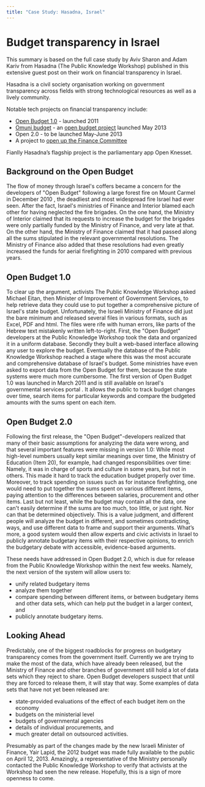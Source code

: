 ```yaml
---
title: "Case Study: Hasadna, Israel"
---
```


# Budget transparency in Israel
This summary is based on the full case study by Aviv Sharon and Adam Kariv from Hasadna (The Public Knowledge Workshop) published in this extensive guest post on their work on financial transparency in Israel.

Hasadna is a civil society organisation working on government transparency across fields with strong technological resources as well as a lively community. 

Notable tech projects on financial transparency include: 
- [Open Budget 1.0](http://open-budget.readthedocs.org/en/latest/) - launched 2011
- [Omuni budget](http://open-budget.readthedocs.org/en/latest/) - an [open budget project](http://en.open-budget.prjts.com/) launched May 2013
- Open 2.0 - to be launched May-June 2013 
- A project to [open up the Finance Committee](http://www.hasadna.org.il/en/our-projects/opening-the-finance-committee/) 

Fianlly Hasadna’s flagship project is the parliamentary app Open Knesset.

## Background on the Open Budget
The flow of money through Israel's coffers became a concern for the developers of "Open Budget" following a large forest fire on Mount Carmel in December 2010 , the deadliest and most widespread fire Israel had ever seen. After the fact, Israel's ministries of Finance and Interior blamed each other for having neglected the fire brigades. On the one hand, the Ministry of Interior claimed that its requests to increase the budget for the brigades were only partially funded by the Ministry of Finance, and very late at that. On the other hand, the Ministry of Finance claimed that it had passed along all the sums stipulated in the relevant governmental resolutions. The Ministry of Finance also added that these resolutions had even greatly increased the funds for aerial firefighting in 2010 compared with previous years.

## Open Budget 1.0
To clear up the argument, activists The Public Knowledge Workshop  asked Michael Eitan, then Minister of Improvement of Government Services, to help retrieve data they could use to put together a comprehensive picture of Israel's state budget. Unfortunately, the Israeli Ministry of Finance did just the bare minimum and released several files in various formats, such as Excel, PDF and html. The files were rife with human errors, like parts of the Hebrew text mistakenly written left-to-right.
First, the "Open Budget" developers at the Public Knowledge Workshop took the data and organized it in a uniform database. Secondly they built a web-based interface allowing any user to explore the budget. Eventually the database of the Public Knowledge Workshop reached a stage where this was the most accurate and comprehensive database of Israel's budget. Some ministries have even asked to export data from the Open Budget for them, because the state systems were much more cumbersome.
The first version of Open Budget 1.0  was launched in March 2011 and is still available on Israel's governmental services portal . It allows the public to track budget changes over time, search items for particular keywords and compare the budgeted amounts with the sums spent on each item.

## Open Budget 2.0
Following the first release, the "Open Budget"-developers realized that many of their basic assumptions for analyzing the data were wrong, and that several important features were missing in version 1.0:
While most high-level numbers usually kept similar meanings over time, the Ministry of Education (Item 20), for example, had changed responsibilities over time: Namely, it was in charge of sports and culture in some years, but not in others. This made it hard to track the education budget properly over time. 
Moreover, to track spending on issues such as for instance firefighting, one would need to put together the sums spent on various different items, paying attention to the differences between salaries, procurement and other items.
Last but not least, while the budget may contain all the data, one can't easily determine if the sums are too much, too little, or just right. Nor can that be determined objectively. This is a value judgment, and different people will analyze the budget in different, and sometimes contradicting, ways, and use different data to frame and support their arguments. What’s more, a good system would then allow experts and civic activists in Israel to publicly annotate budgetary items with their respective opinions, to enrich the budgetary debate with accessible, evidence-based arguments.

These needs have addressed in Open Budget 2.0, which is due for release from the Public Knowledge Workshop within the next few weeks. Namely, the next version of the system will allow users to:
- unify related budgetary items
- analyze them together
- compare spending between different items, or between budgetary items and other data sets, which can help put the budget in a larger context, and
- publicly annotate budgetary items.

## Looking Ahead
Predictably, one of the biggest roadblocks for progress on budgetary transparency comes from the government itself. Currently we are trying to make the most of the data, which have already been released, but the Ministry of Finance and other branches of government still hold a lot of data sets which they reject to share. Open Budget developers suspect that until they are forced to release them, it will stay that way. Some examples of data sets that have not yet been released are:
- state-provided evaluations of the effect of each budget item on the economy
- budgets on the ministerial level
- budgets of governmental agencies
- details of individual procurements, and
- much greater detail on outsourced activities.

Presumably as part of the changes made by the new Israeli Minister of Finance, Yair Lapid, the 2012 budget was made fully available  to the public on April 12, 2013. Amazingly, a representative of the Ministry personally contacted the Public Knowledge Workshop to verify that activists at the Workshop had seen the new release. Hopefully, this is a sign of more openness to come.

